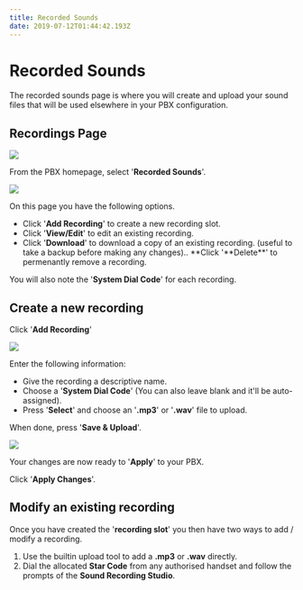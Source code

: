 ```yaml
---
title: Recorded Sounds
date: 2019-07-12T01:44:42.193Z
---
```

# Recorded Sounds

The recorded sounds page is where you will create and upload your sound files that will be used elsewhere in your PBX configuration.

## Recordings Page

![](/images/recorded_sounds.png)

From the PBX homepage, select '**Recorded Sounds**'.

![](/images/pbx_recorded_sounds1.png)

On this page you have the following options.

* Click '**Add Recording**' to create a new recording slot.
* Click '**View/Edit**' to edit an existing recording.
* Click '**Download**' to download a copy of an existing recording. (useful to take a backup before making any changes)..
   **Click '**Delete\*\*' to permenantly remove a recording.

You will also note the '**System Dial Code**' for each recording.

## Create a new recording

Click '**Add Recording**'

![](/images/pbx_recorded_sounds2.png)

Enter the following information:

* Give the recording a descriptive name.
* Choose a '**System Dial Code**' (You can also leave blank and it'll be auto-assigned).
* Press '**Select**' and choose an '**.mp3**' or '**.wav**' file to upload.

When done, press '**Save & Upload**'.

![](/images/apply_pbx_changes.png)

Your changes are now ready to '**Apply**' to your PBX.

Click '**Apply Changes**'.

## Modify an existing recording

Once you have created the '**recording slot**' you then have two ways to add / modify a recording.

1. Use the builtin upload tool to add a **.mp3** or **.wav** directly.
2. Dial the allocated **Star Code** from any authorised handset and follow the prompts of the **Sound Recording Studio**.
